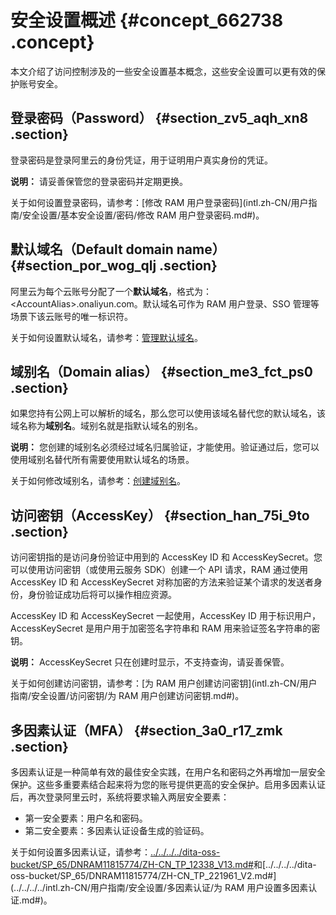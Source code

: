 # 安全设置概述 {#concept_662738 .concept}

本文介绍了访问控制涉及的一些安全设置基本概念，这些安全设置可以更有效的保护账号安全。

## 登录密码（Password） {#section_zv5_aqh_xn8 .section}

登录密码是登录阿里云的身份凭证，用于证明用户真实身份的凭证。

**说明：** 请妥善保管您的登录密码并定期更换。

关于如何设置登录密码，请参考：[修改 RAM 用户登录密码](intl.zh-CN/用户指南/安全设置/基本安全设置/密码/修改 RAM 用户登录密码.md#)。

## 默认域名（Default domain name） {#section_por_wog_qlj .section}

阿里云为每个云账号分配了一个**默认域名**，格式为：<AccountAlias\>.onaliyun.com。默认域名可作为 RAM 用户登录、SSO 管理等场景下该云账号的唯一标识符。

关于如何设置默认域名，请参考：[管理默认域名](intl.zh-CN/用户指南/安全设置/高级设置/管理默认域名.md#)。

## 域别名（Domain alias） {#section_me3_fct_ps0 .section}

如果您持有公网上可以解析的域名，那么您可以使用该域名替代您的默认域名，该域名称为**域别名**。域别名就是指默认域名的别名。

**说明：** 您创建的域别名必须经过域名归属验证，才能使用。验证通过后，您可以使用域别名替代所有需要使用默认域名的场景。

关于如何修改域别名，请参考：[创建域别名](intl.zh-CN/用户指南/安全设置/高级设置/创建域别名.md#)。

## 访问密钥（AccessKey） {#section_han_75i_9to .section}

访问密钥指的是访问身份验证中用到的 AccessKey ID 和 AccessKeySecret。您可以使用访问密钥（或使用云服务 SDK）创建一个 API 请求，RAM 通过使用 AccessKey ID 和 AccessKeySecret 对称加密的方法来验证某个请求的发送者身份，身份验证成功后将可以操作相应资源。

AccessKey ID 和 AccessKeySecret 一起使用，AccessKey ID 用于标识用户，AccessKeySecret 是用户用于加密签名字符串和 RAM 用来验证签名字符串的密钥。

**说明：** AccessKeySecret 只在创建时显示，不支持查询，请妥善保管。

关于如何创建访问密钥，请参考：[为 RAM 用户创建访问密钥](intl.zh-CN/用户指南/安全设置/访问密钥/为 RAM 用户创建访问密钥.md#)。

## 多因素认证（MFA） {#section_3a0_r17_zmk .section}

多因素认证是一种简单有效的最佳安全实践，在用户名和密码之外再增加一层安全保护。这些多重要素结合起来将为您的账号提供更高的安全保护。启用多因素认证后，再次登录阿里云时，系统将要求输入两层安全要素：

-   第一安全要素：用户名和密码。
-   第二安全要素：多因素认证设备生成的验证码。

关于如何设置多因素认证，请参考：[../../../../dita-oss-bucket/SP\_65/DNRAM11815774/ZH-CN\_TP\_12338\_V13.md\#](../../../../intl.zh-CN/用户指南/安全设置/多因素认证/为云账号设置多因素认证.md#)和[../../../../dita-oss-bucket/SP\_65/DNRAM11815774/ZH-CN\_TP\_221961\_V2.md\#](../../../../intl.zh-CN/用户指南/安全设置/多因素认证/为 RAM 用户设置多因素认证.md#)。

